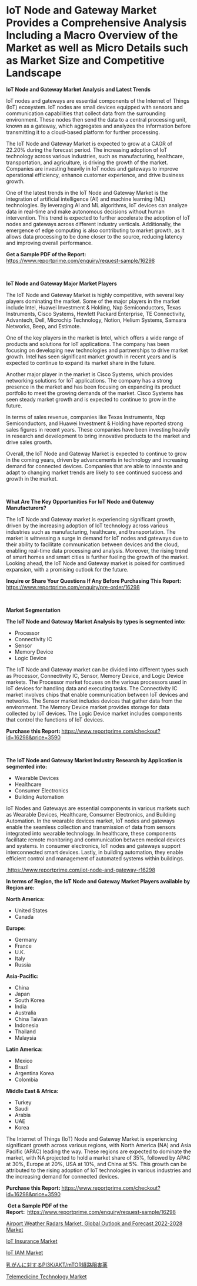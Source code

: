<p><h1>IoT Node and Gateway Market Provides a Comprehensive Analysis Including a Macro Overview of the Market as well as Micro Details such as Market Size and Competitive Landscape</h1></p><p><strong>IoT Node and Gateway Market Analysis and Latest Trends</strong></p>
<p><p>IoT nodes and gateways are essential components of the Internet of Things (IoT) ecosystem. IoT nodes are small devices equipped with sensors and communication capabilities that collect data from the surrounding environment. These nodes then send the data to a central processing unit, known as a gateway, which aggregates and analyzes the information before transmitting it to a cloud-based platform for further processing.</p><p>The IoT Node and Gateway Market is expected to grow at a CAGR of 22.20% during the forecast period. The increasing adoption of IoT technology across various industries, such as manufacturing, healthcare, transportation, and agriculture, is driving the growth of the market. Companies are investing heavily in IoT nodes and gateways to improve operational efficiency, enhance customer experience, and drive business growth.</p><p>One of the latest trends in the IoT Node and Gateway Market is the integration of artificial intelligence (AI) and machine learning (ML) technologies. By leveraging AI and ML algorithms, IoT devices can analyze data in real-time and make autonomous decisions without human intervention. This trend is expected to further accelerate the adoption of IoT nodes and gateways across different industry verticals. Additionally, the emergence of edge computing is also contributing to market growth, as it allows data processing to be done closer to the source, reducing latency and improving overall performance.</p></p>
<p><strong>Get a Sample PDF of the Report:&nbsp;</strong> <a href="https://www.reportprime.com/enquiry/request-sample/16298">https://www.reportprime.com/enquiry/request-sample/16298</a></p>
<p>&nbsp;</p>
<p><strong>IoT Node and Gateway Major Market Players</strong></p>
<p><p>The IoT Node and Gateway Market is highly competitive, with several key players dominating the market. Some of the major players in the market include Intel, Huawei Investment & Holding, Nxp Semiconductors, Texas Instruments, Cisco Systems, Hewlett Packard Enterprise, TE Connectivity, Advantech, Dell, Microchip Technology, Notion, Helium Systems, Samsara Networks, Beep, and Estimote.</p><p>One of the key players in the market is Intel, which offers a wide range of products and solutions for IoT applications. The company has been focusing on developing new technologies and partnerships to drive market growth. Intel has seen significant market growth in recent years and is expected to continue to expand its market share in the future.</p><p>Another major player in the market is Cisco Systems, which provides networking solutions for IoT applications. The company has a strong presence in the market and has been focusing on expanding its product portfolio to meet the growing demands of the market. Cisco Systems has seen steady market growth and is expected to continue to grow in the future.</p><p>In terms of sales revenue, companies like Texas Instruments, Nxp Semiconductors, and Huawei Investment & Holding have reported strong sales figures in recent years. These companies have been investing heavily in research and development to bring innovative products to the market and drive sales growth.</p><p>Overall, the IoT Node and Gateway Market is expected to continue to grow in the coming years, driven by advancements in technology and increasing demand for connected devices. Companies that are able to innovate and adapt to changing market trends are likely to see continued success and growth in the market.</p></p>
<p>&nbsp;</p>
<p><strong>What Are The Key Opportunities For IoT Node and Gateway Manufacturers?</strong></p>
<p><p>The IoT Node and Gateway market is experiencing significant growth, driven by the increasing adoption of IoT technology across various industries such as manufacturing, healthcare, and transportation. The market is witnessing a surge in demand for IoT nodes and gateways due to their ability to facilitate communication between devices and the cloud, enabling real-time data processing and analysis. Moreover, the rising trend of smart homes and smart cities is further fueling the growth of the market. Looking ahead, the IoT Node and Gateway market is poised for continued expansion, with a promising outlook for the future.</p></p>
<p><strong>Inquire or Share Your Questions If Any Before Purchasing This Report:</strong> <a href="https://www.reportprime.com/enquiry/pre-order/16298">https://www.reportprime.com/enquiry/pre-order/16298</a></p>
<p>&nbsp;</p>
<p><strong>Market Segmentation</strong></p>
<p><strong>The IoT Node and Gateway Market Analysis by types is segmented into:</strong></p>
<p><ul><li>Processor</li><li>Connectivity IC</li><li>Sensor</li><li>Memory Device</li><li>Logic Device</li></ul></p>
<p><p>The IoT Node and Gateway market can be divided into different types such as Processor, Connectivity IC, Sensor, Memory Device, and Logic Device markets. The Processor market focuses on the various processors used in IoT devices for handling data and executing tasks. The Connectivity IC market involves chips that enable communication between IoT devices and networks. The Sensor market includes devices that gather data from the environment. The Memory Device market provides storage for data collected by IoT devices. The Logic Device market includes components that control the functions of IoT devices.</p></p>
<p><strong>Purchase this Report:&nbsp;</strong><a href="https://www.reportprime.com/checkout?id=16298&price=3590">https://www.reportprime.com/checkout?id=16298&price=3590</a></p>
<p>&nbsp;</p>
<p><strong>The IoT Node and Gateway Market Industry Research by Application is segmented into:</strong></p>
<p><ul><li>Wearable Devices</li><li>Healthcare</li><li>Consumer Electronics</li><li>Building Automation</li></ul></p>
<p><p>IoT Nodes and Gateways are essential components in various markets such as Wearable Devices, Healthcare, Consumer Electronics, and Building Automation. In the wearable devices market, IoT nodes and gateways enable the seamless collection and transmission of data from sensors integrated into wearable technology. In healthcare, these components facilitate remote monitoring and communication between medical devices and systems. In consumer electronics, IoT nodes and gateways support interconnected smart devices. Lastly, in building automation, they enable efficient control and management of automated systems within buildings.</p></p>
<p><a href="https://www.reportprime.com/iot-node-and-gateway-r16298">&nbsp;https://www.reportprime.com/iot-node-and-gateway-r16298</a></p>
<p><strong>In terms of Region, the IoT Node and Gateway Market Players available by Region are:</strong></p>
<p>
    <p> <strong> North America: </strong>
        <ul>
            <li>United States</li>
            <li>Canada</li>
        </ul>
        </p> 
    <p> <strong> Europe: </strong>
        <ul>
            <li>Germany</li>
            <li>France</li>
            <li>U.K.</li>
            <li>Italy</li>
            <li>Russia</li>
        </ul>
        </p> 
    <p> <strong> Asia-Pacific: </strong>
        <ul>
            <li>China</li>
            <li>Japan</li>
            <li>South Korea</li>
            <li>India</li>
            <li>Australia</li>
            <li>China Taiwan</li>
            <li>Indonesia</li>
            <li>Thailand</li>
            <li>Malaysia</li>
        </ul>
        </p> 
    <p> <strong> Latin America: </strong>
        <ul>
            <li>Mexico</li>
            <li>Brazil</li>
            <li>Argentina Korea</li>
            <li>Colombia</li>
        </ul>
        </p> 
    <p> <strong> Middle East & Africa: </strong>
        <ul>
            <li>Turkey</li>
            <li>Saudi</li>
            <li>Arabia</li>
            <li>UAE</li>
            <li>Korea</li>
        </ul>
    </p>
    </p>
<p><p>The Internet of Things (IoT) Node and Gateway Market is experiencing significant growth across various regions, with North America (NA) and Asia Pacific (APAC) leading the way. These regions are expected to dominate the market, with NA projected to hold a market share of 35%, followed by APAC at 30%, Europe at 20%, USA at 10%, and China at 5%. This growth can be attributed to the rising adoption of IoT technologies in various industries and the increasing demand for connected devices.</p></p>
<p><strong>Purchase this Report: </strong><a href="https://www.reportprime.com/checkout?id=16298&price=3590">https://www.reportprime.com/checkout?id=16298&price=3590</a></p>
<p>&nbsp;<strong>Get a Sample PDF of the Report:&nbsp;&nbsp;</strong><a href="https://www.reportprime.com/enquiry/request-sample/16298">https://www.reportprime.com/enquiry/request-sample/16298</a></p>
<p><strong></strong></p>
<p><p><a href="https://issuu.com/reportprime-2/docs/airport-weather-radars-market-globa_92406ca45f11aa">Airport Weather Radars Market, Global Outlook and Forecast 2022-2028 Market</a></p><p><a href="https://github.com/mahnoor2003/Market-Research-Report-List-6/blob/main/iot-insurance-market.md">IoT Insurance Market</a></p><p><a href="https://github.com/BryceTownsendr/Market-Research-Report-List-6/blob/main/iot-iam-market.md">IoT IAM Market</a></p><p><a href="https://medium.com/@kw8enloe/%E4%B9%B3%E3%81%8C%E3%82%93%E7%94%A8%E3%81%AE%E3%82%B0%E3%83%AD%E3%83%BC%E3%83%90%E3%83%ABpi3k-akt-mtor%E7%B5%8C%E8%B7%AF%E9%98%BB%E5%AE%B3%E5%89%A4%E5%B8%82%E5%A0%B4-%E5%BF%9C%E7%94%A8-%E6%9C%80%E7%B5%82%E7%94%A8%E9%80%94%E7%94%A3%E6%A5%AD-%E3%82%BF%E3%82%A4%E3%83%97-%E6%A9%9F%E5%99%A8-%E5%9C%B0%E5%9F%9F%E3%81%AB%E7%84%A6%E7%82%B9%E3%82%92%E5%BD%93%E3%81%A6%E3%81%9F%E5%88%86%E6%9E%90%E3%81%A8%E4%BA%88%E6%B8%AC-2024%E5%B9%B4-2031%E5%B9%B4-32e1d3ef1659">乳がんに対するPI3K/AKT/mTOR経路阻害薬</a></p><p><a href="https://medium.com/@vrahul.reportprime/insights-into-the-telemedicine-technology-market-market-players-market-size-geographical-c8dcc8040a32">Telemedicine Technology Market</a></p></p>